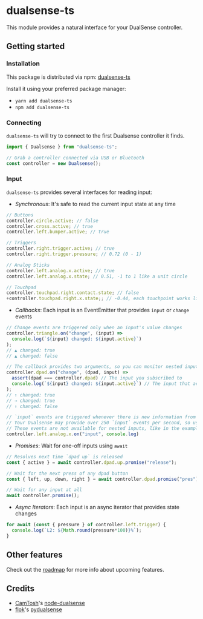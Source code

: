# dualsense-ts

This module provides a natural interface for your DualSense controller.

## Getting started

### Installation

This package is distributed via npm: [dualsense-ts](https://npmjs.org/package.dualsense-ts)

Install it using your preferred package manager:

- `yarn add dualsense-ts`
- `npm add dualsense-ts`

### Connecting

`dualsense-ts` will try to connect to the first Dualsense controller it finds.

```typescript
import { Dualsense } from "dualsense-ts";

// Grab a controller connected via USB or Bluetooth
const controller = new Dualsense();
```

### Input

`dualsense-ts` provides several interfaces for reading input:

- _Synchronous_: It's safe to read the current input state at any time

```typescript
// Buttons
controller.circle.active; // false
controller.cross.active; // true
controller.left.bumper.active; // true

// Triggers
controller.right.trigger.active; // true
controller.right.trigger.pressure; // 0.72 (0 - 1)

// Analog Sticks
controller.left.analog.x.active; // true
controller.left.analog.x.state; // 0.51, -1 to 1 like a unit circle

// Touchpad
controller.touchpad.right.contact.state; // false
+controller.touchpad.right.x.state;; // -0.44, each touchpoint works like an analog input
```

- _Callbacks_: Each input is an EventEmitter that provides `input` or `change` events

```typescript
// Change events are triggered only when an input's value changes
controller.triangle.on("change", (input) =>
  console.log(`${input} changed: ${input.active}`)
);
// ▲ changed: true
// ▲ changed: false

// The callback provides two arguments, so you can monitor nested inputs
controller.dpad.on("change", (dpad, input) =>
  assert(dpad === controller.dpad) // The input you subscribed to
  console.log(`${input} changed: ${input.active}`) // The input that actually changed
);
// ↑ changed: true
// → changed: true
// ↑ changed: false

// `input` events are triggered whenever there is new information from the controller
// Your Dualsense may provide over 250 `input` events per second, so use this sparingly
// These events are not available for nested inputs, like in the example above
controller.left.analog.x.on("input", console.log)
```

- _Promises_: Wait for one-off inputs using `await`

```typescript
// Resolves next time `dpad up` is released
const { active } = await controller.dpad.up.promise("release");

// Wait for the next press of any dpad button
const { left, up, down, right } = await controller.dpad.promise("pres");

// Wait for any input at all
await controller.promise();
```

- _Async Iterators_: Each input is an async iterator that provides state changes

```typescript
for await (const { pressure } of controller.left.trigger) {
  console.log(`L2: ${Math.round(pressure*100)}%`);
}
```

## Other features

Check out the [roadmap](./ROADMAP.md) for more info about upcoming features.

## Credits

- [CamTosh](https://github.com/CamTosh)'s [node-dualsense](https://github.com/CamTosh/node-dualsense)
- [flok](https://github.com/flok)'s [pydualsense](https://github.com/flok/pydualsense)
